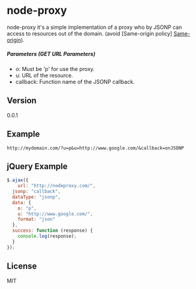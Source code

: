node-proxy
=========

node-proxy it's a simple implementation of a proxy who by JSONP can access to resources out of the domain. (avoid [Same-origin policy] [Same-origin]).

##### Parameters (GET URL Parameters)
  - o: Must be 'p' for use the proxy.
  - u: URL of the resource.
  - callback: Function name of the JSONP callback.


Version
----

0.0.1


Example
--------------

```
http://mydomain.com/?u=p&u=http://www.google.com/&callback=onJSONP
```

jQuery Example
--------------

```JavaScript
$.ajax({
	url: "http://nodeproxy.com/",
  jsonp: "callback",
  dataType: "jsonp",
  data: {
    o: "p",
    u: "http://www.google.com/",
    format: "json"
  },
  success: function (response) {
    console.log(response);
  }
});
```


License
----

MIT


[Same-origin]:https://developer.mozilla.org/en-US/docs/Web/JavaScript/Same_origin_policy_for_JavaScript

    